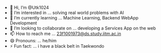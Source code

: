 - 👋 Hi, I’m @Utk1024
- 👀 I’m interested in ... solving real world problems with AI
- 🌱 I’m currently learning ... Machine Learning, Backend WebApp Development
- 💞️ I’m looking to collaborate on ... developing a Services App on the web
- 📫 How to reach me ... 23f1001973@ds.study.iitm.ac.in
- 😄 Pronouns: ... he/him
- ⚡ Fun fact: ... i have a black belt in Taekwondo 

<!---
Utk1024/Utk1024 is a ✨ special ✨ repository because its `README.md` (this file) appears on your GitHub profile.
You can click the Preview link to take a look at your changes.
--->
